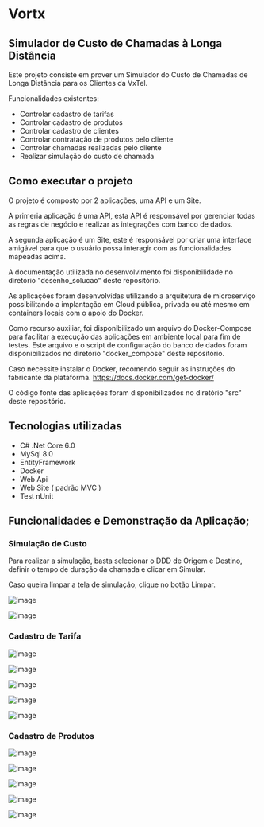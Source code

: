 # Vortx


## Simulador de Custo de Chamadas à Longa Distância

Este projeto consiste em prover um Simulador do Custo de Chamadas de Longa Distância para os Clientes da VxTel.

Funcionalidades existentes:
* Controlar cadastro de tarifas
* Controlar cadastro de produtos
* Controlar cadastro de clientes
* Controlar contratação de produtos pelo cliente
* Controlar chamadas realizadas pelo cliente
* Realizar simulação do custo de chamada


## Como executar o projeto

O projeto é composto por 2 aplicações, uma API e um Site.

A primeria aplicação é uma API, esta API é responsável por gerenciar todas as regras de negócio e realizar as integrações com banco de dados.

A segunda aplicação é um Site, este é responsável por criar uma interface amigável para que o usuário possa interagir com as funcionalidades mapeadas acima.

A documentação utilizada no desenvolvimento foi disponibilidade no diretório "desenho_solucao" deste repositório.

As aplicações foram desenvolvidas utilizando a arquitetura de microserviço possibilitando a implantação em Cloud pública, privada ou até mesmo em containers locais com o apoio do Docker.

Como recurso auxiliar, foi disponibilizado um arquivo do Docker-Compose para facilitar a execução das aplicações em ambiente local para fim de testes.
Este arquivo e o script de configuração do banco de dados foram disponibilizados no diretório "docker_compose" deste repositório.

Caso necessite instalar o Docker, recomendo seguir as instruções do fabricante da plataforma. https://docs.docker.com/get-docker/

O código fonte das aplicações foram disponibilizados no diretório "src" deste repositório.


## Tecnologias utilizadas

* C# .Net Core 6.0
* MySql 8.0
* EntityFramework
* Docker
* Web Api
* Web Site ( padrão MVC )
* Test nUnit


## Funcionalidades e Demonstração da Aplicação;

### Simulação de Custo

Para realizar a simulação, basta selecionar o DDD de Origem e Destino, definir o tempo de duração da chamada e clicar em Simular. 

Caso queira limpar a tela de simulação, clique no botão Limpar.

![image](https://user-images.githubusercontent.com/23090367/177054681-1b09cdb1-d379-4149-9de1-484b117a1a5b.png)

![image](https://user-images.githubusercontent.com/23090367/177054702-7333f9f5-4ea9-46d9-ad92-bbd1be1dc3c2.png)

### Cadastro de Tarifa
![image](https://user-images.githubusercontent.com/23090367/177054610-39a1027e-729b-433c-8847-d395b5667dc0.png)

![image](https://user-images.githubusercontent.com/23090367/177054626-760f5231-ddf1-4623-8d7b-9376f119e4f4.png)

![image](https://user-images.githubusercontent.com/23090367/177054637-5ccfe37d-1845-41ea-abd7-c5313cc1856f.png)

![image](https://user-images.githubusercontent.com/23090367/177054646-91e10b62-2ef0-44f3-9e5a-d35015471894.png)

![image](https://user-images.githubusercontent.com/23090367/177054658-e0115568-8f84-4250-b667-39981e4b82f0.png)

### Cadastro de Produtos

![image](https://user-images.githubusercontent.com/23090367/177054716-d27e5bfb-0859-4ce7-9c40-d8b7b63f8281.png)

![image](https://user-images.githubusercontent.com/23090367/177054733-c9413eb2-39b2-4179-a7dd-e1d9c3d655f0.png)

![image](https://user-images.githubusercontent.com/23090367/177054830-cb8ef85e-03c2-4692-83c0-86d0e6d90378.png)

![image](https://user-images.githubusercontent.com/23090367/177054849-6d787ea4-1ff4-4e7a-b567-779db4f5b24f.png)

![image](https://user-images.githubusercontent.com/23090367/177054864-a11bbc61-5f7d-4fb2-8a43-c228ca62bf8d.png)
